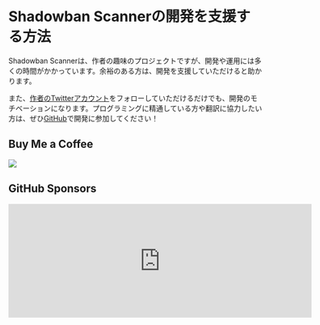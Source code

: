 # Shadowban Scannerの開発を支援する方法

Shadowban Scannerは、作者の趣味のプロジェクトですが、開発や運用には多くの時間がかかっています。余裕のある方は、開発を支援していただけると助かります。

また、[作者のTwitterアカウント](https://x.com/keita_roboin)をフォローしていただけるだけでも、開発のモチベーションになります。プログラミングに精通している方や翻訳に協力したい方は、ぜひ[GitHub](https://github.com/Robot-Inventor/shadowban-scanner/)で開発に参加してください！

## Buy Me a Coffee

<a href="https://www.buymeacoffee.com/keita_roboin" target="_blank" rel="noopener noreferrer"><img src="https://img.buymeacoffee.com/button-api/?text=Buy me a coffee&amp;emoji=☕&amp;slug=keita_roboin&amp;button_colour=FFDD00&amp;font_colour=000000&amp;font_family=Arial&amp;outline_colour=000000&amp;coffee_colour=ffffff"></a>

## GitHub Sponsors

<iframe src="https://github.com/sponsors/Robot-Inventor/card" title="Sponsor Robot-Inventor" height="225" width="600" style="border: 0;"></iframe>
